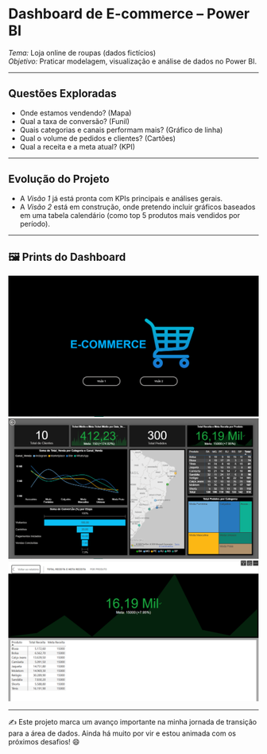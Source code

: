# Dashboard de E-commerce – Power BI

*Tema:* Loja online de roupas (dados fictícios)  
*Objetivo:* Praticar modelagem, visualização e análise de dados no Power BI.

---

## Questões Exploradas
- Onde estamos vendendo? (Mapa)  
- Qual a taxa de conversão? (Funil)  
- Quais categorias e canais performam mais? (Gráfico de linha)  
- Qual o volume de pedidos e clientes? (Cartões)  
- Qual a receita e a meta atual? (KPI)  
  
---

## Evolução do Projeto
- A *Visão 1* já está pronta com KPIs principais e análises gerais.  
- A *Visão 2* está em construção, onde pretendo incluir gráficos baseados em uma tabela calendário (como top 5 produtos mais vendidos por período).  

---

## 🖼️ Prints do Dashboard
![Página Inicial](Pg.inicial.PNG)
![Visão 1](Visão1.PNG)  
![Visão 1](KPI.PNG)  

---

✍️ Este projeto marca um avanço importante na minha jornada de transição para a área de dados. Ainda há muito por vir e estou animada com os próximos desafios! 😄
